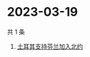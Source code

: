 # 2023-03-19

共 1 条

<!-- BEGIN -->
<!-- 最后更新时间 Sun Mar 19 2023 03:09:58 GMT+0800 (China Standard Time) -->

1. [土耳其支持芬兰加入北约](https://www.zhihu.com/search?q=土耳其支持芬兰加入北约)

<!-- END -->
